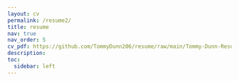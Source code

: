 ```yaml
---
layout: cv
permalink: /resume2/
title: resume
nav: true
nav_order: 5
cv_pdf: https://github.com/TommyDunn206/resume/raw/main/Tommy-Dunn-Resume.pdf # you can also use external links here
description: 
toc:
  sidebar: left
---
```

